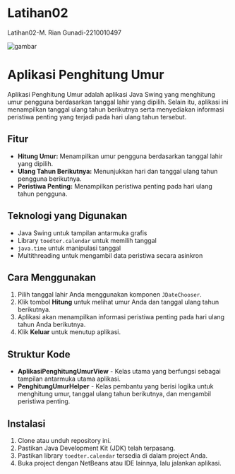 # Latihan02
 Latihan02-M. Rian Gunadi-2210010497

 ![gambar](https://github.com/user-attachments/assets/89e66b3d-469e-4e65-be84-5e2d8fb25bdd)

 
# Aplikasi Penghitung Umur

Aplikasi Penghitung Umur adalah aplikasi Java Swing yang menghitung umur pengguna berdasarkan tanggal lahir yang dipilih. Selain itu, aplikasi ini menampilkan tanggal ulang tahun berikutnya serta menyediakan informasi peristiwa penting yang terjadi pada hari ulang tahun tersebut.

## Fitur

- **Hitung Umur:** Menampilkan umur pengguna berdasarkan tanggal lahir yang dipilih.
- **Ulang Tahun Berikutnya:** Menunjukkan hari dan tanggal ulang tahun pengguna berikutnya.
- **Peristiwa Penting:** Menampilkan peristiwa penting pada hari ulang tahun pengguna.

## Teknologi yang Digunakan

- Java Swing untuk tampilan antarmuka grafis
- Library `toedter.calendar` untuk memilih tanggal
- `java.time` untuk manipulasi tanggal
- Multithreading untuk mengambil data peristiwa secara asinkron

## Cara Menggunakan

1. Pilih tanggal lahir Anda menggunakan komponen `JDateChooser`.
2. Klik tombol **Hitung** untuk melihat umur Anda dan tanggal ulang tahun berikutnya.
3. Aplikasi akan menampilkan informasi peristiwa penting pada hari ulang tahun Anda berikutnya.
4. Klik **Keluar** untuk menutup aplikasi.

## Struktur Kode

- **AplikasiPenghitungUmurView** - Kelas utama yang berfungsi sebagai tampilan antarmuka utama aplikasi.
- **PenghitungUmurHelper** - Kelas pembantu yang berisi logika untuk menghitung umur, tanggal ulang tahun berikutnya, dan mengambil peristiwa penting.

## Instalasi

1. Clone atau unduh repository ini.
2. Pastikan Java Development Kit (JDK) telah terpasang.
3. Pastikan library `toedter.calendar` tersedia di dalam project Anda.
4. Buka project dengan NetBeans atau IDE lainnya, lalu jalankan aplikasi.

